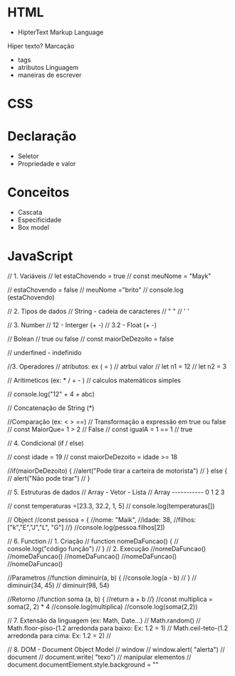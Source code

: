 # HTML
- HipterText Markup Language

Hiper texto?
Marcação
 - tags
 - atributos
Linguagem
 - maneiras de escrever

# CSS

# Declaração
- Seletor
- Propriedade e valor

# Conceitos
- Cascata
- Especificidade
- Box model

# JavaScript

// 1. Variáveis
// let estaChovendo = true
// const meuNome = "Mayk"

// estaChovendo = false
// meuNome ="brito"
// console.log (estaChovendo)

// 2. Tipos de dados
// String - cadeia de caracteres
// " "
// ' ' 

// 3. Number 
// 12 - Interger (+ -)
// 3.2 - Float (+ -)

// Bolean 
// true ou false
// const maiorDeDezoito = false

// underfined - indefinido

//3. Operadores
// atributos: ex ( = )
// atrbui valor
// let n1 = 12
// let n2 = 3


// Aritimeticos (ex: * / + - )
// calculos matemáticos simples

// console.log("12" + 4 + abc)


// Concatenação de String (*)

//Comparação (ex: < > ==) 
// Transformação a expressão em true ou false
// const MaiorQue= 1 > 2 // False
// const igualA = 1 == 1 // true

// 4. Condicional (if / else)
   
// const idade = 19
// const maiorDeDezoito = idade >= 18

//if(maiorDeDezoito) {
//alert("Pode tirar a carteira de motorista")
// } else {
// alert("Não pode tirar")
// }

// 5. Estruturas de dados
// Array - Vetor - Lista
// Array -----------    0      1    2  3

// const temperaturas =[23.3, 32.2, 1, 5]
// console.log(temperaturas[])

// Object 
//const pessoa = {
//nome: "Maik",
//idade: 38, 
//filhos: ["k","E","J","L", "G"] 
//}
//console.log(pessoa.filhos[2])

// 6. Function 
// 1. Criação 
// function nomeDaFuncao() {
// console.log("código função")
// }
// 2. Execução
//nomeDaFuncao()
//nomeDaFuncao()
//nomeDaFuncao()
//nomeDaFuncao()
//nomeDaFuncao()

//Parametros 
//function diminuir(a, b) {
//console.log(a - b)
// }
// diminuir(34, 45)
// diminuir(98, 54)

//Retorno
//function soma (a, b) {
//return a + b
//}
//const multiplica = soma(2, 2) * 4
//console.log(multiplica)
//console.log(soma(2,2))

// 7. Extensão da linguagem (ex: Math, Date...)
// Math.random()
// Math.floor-piso-(1.2 arredonda para baixo: Ex: 1.2 = 1)
// Math.ceil-teto-(1.2 arredonda para cima: Ex: 1.2 = 2)
// 

// 8. DOM - Document Object Model
// window
// window.alert( "alerta")
// document
// document.write( "texo")
// manipular elementos 
// document.documentElement.style.background = ""

